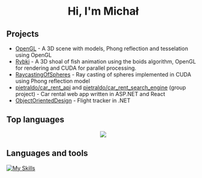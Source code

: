 <h1 align="center">Hi, I'm Michał</h1>

## Projects
- [OpenGL](https://github.com/Popke523/OpenGL) - A 3D scene with models, Phong reflection and tesselation using OpenGL
- [Rybki](https://github.com/Popke523/Rybki) - A 3D shoal of fish animation using the boids algorithm, OpenGL for rendering and CUDA for parallel processing.
- [RaycastingOfSpheres](https://github.com/Popke523/RaycastingOfSpheres) - Ray casting of spheres implemented in CUDA using Phong reflection model
- [pietraldo/car_rent_api](https://github.com/pietraldo/car_rent_api) and [pietraldo/car_rent_search_engine](https://github.com/pietraldo/car_rent_search_engine) (group project) - Car rental web app written in ASP.NET and React
- [ObjectOrientedDesign](https://github.com/Popke523/ObjectOrientedDesign) - Flight tracker in .NET

## Top languages
<p align="center">
    <img src="https://github-readme-stats-eosin-one-98.vercel.app/api/top-langs/?username=Popke523&theme=dark&layout=compact&hide_border=false&count_private=true&hide_title=true">
</p>

## Languages and tools
[![My Skills](https://skillicons.dev/icons?i=cs,cpp,c,python,linux,html,css,js,rider,visualstudio&theme=dark)](https://skillicons.dev)

